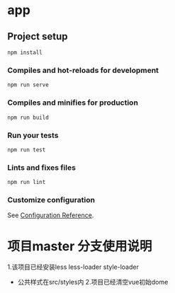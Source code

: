 # app

## Project setup
```
npm install
```

### Compiles and hot-reloads for development
```
npm run serve
```

### Compiles and minifies for production
```
npm run build
```

### Run your tests
```
npm run test
```

### Lints and fixes files
```
npm run lint
```

### Customize configuration
See [Configuration Reference](https://cli.vuejs.org/config/).

# 项目master 分支使用说明
1.该项目已经安装less less-loader style-loader
- 公共样式在src/styles内
2.项目已经清空vue初始dome
